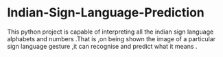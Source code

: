 # Indian-Sign-Language-Prediction
This python project is capable of interpreting all the indian sign language alphabets and numbers .That is ,on being shown the image of a particular sign language gesture ,it can recognise and predict what it means .
